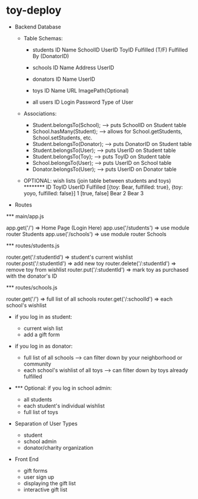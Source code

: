 # toy-deploy

* Backend Database
  - Table Schemas:
    - students
        ID        Name        SchoolID         UserID       ToyID      Fulfilled (T/F)       Fulfilled By (DonatorID)

    - schools
        ID        Name        Address       UserID

    - donators
        ID        Name       UserID

    - toys
      ID          Name       URL        ImagePath(Optional)

    - all users
      ID        Login       Password       Type of User

  - Associations:
    - Student.belongsTo(School);    -->     puts SchoolID on Student table
    - School.hasMany(Student);      -->     allows for School.getStudents, School.setStudents, etc.
    - Student.belongsTo(Donator);   -->     puts DonatorID on Student table
    - Student.belongsTo(User);      -->     puts UserID on Student table
    - Student.belongsTo(Toy);       -->     puts ToyID on Student table
    - School.belongsTo(User);       -->     puts UserID on School table
    - Donator.belongsTo(User);      -->     puts UserID on Donator table

  - OPTIONAL: wish lists (join table between students and toys) ********
    ID          ToyID       UserID        Fulfilled
                  [{toy: Bear, fulfilled: true}, {toy: yoyo, fulfilled: false}]      1       [true, false]
                  Bear      2
                  Bear      3


* Routes

*** main/app.js

app.get('/') => Home Page (Login Here)
app.use('/students') => use module router Students
app.use('/schools') => use module router Schools

*** routes/students.js

router.get('/:studentId') => student's current wishlist
router.post('/:studentId') => add new toy
router.delete('/:studentId') => remove toy from wishlist
router.put('/:studentId') => mark toy as purchased with the donator's ID

*** routes/schools.js

router.get('/') => full list of all schools
router.get('/:schoolId') => each school's wishlist


  - if you log in as student:
    - current wish list
    - add a gift form

  - if you log in as donator:
    - full list of all schools --> can filter down by your neighborhood or community
    - each school's wishlist of all toys --> can filter down by toys already fulfilled

  - *** Optional: if you log in school admin:
    - all students
    - each student's individual wishlist
    - full list of toys


* Separation of User Types
  - student
  - school admin
  - donator/charity organization


* Front End
  - gift forms
  - user sign up
  - displaying the gift list
  - interactive gift list
